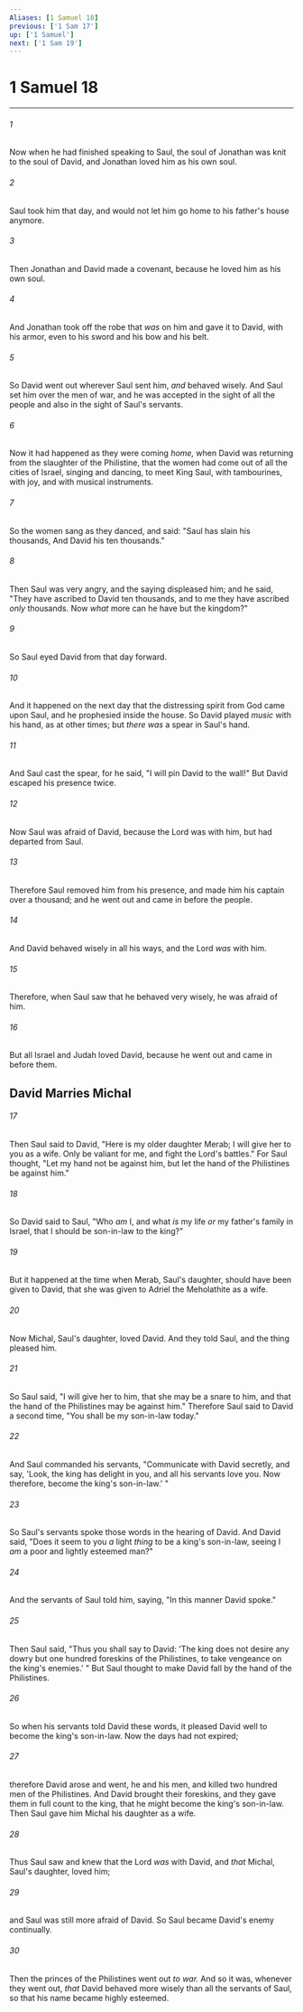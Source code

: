 ```yaml
---
Aliases: [1 Samuel 18]
previous: ['1 Sam 17']
up: ['1 Samuel']
next: ['1 Sam 19']
---
```

# 1 Samuel 18

***


###### 1 
Now when he had finished speaking to Saul, the soul of Jonathan was knit to the soul of David, and Jonathan loved him as his own soul. 

###### 2 
Saul took him that day, and would not let him go home to his father's house anymore. 

###### 3 
Then Jonathan and David made a covenant, because he loved him as his own soul. 

###### 4 
And Jonathan took off the robe that _was_ on him and gave it to David, with his armor, even to his sword and his bow and his belt. 

###### 5 
So David went out wherever Saul sent him, _and_ behaved wisely. And Saul set him over the men of war, and he was accepted in the sight of all the people and also in the sight of Saul's servants. 

###### 6 
Now it had happened as they were coming _home,_ when David was returning from the slaughter of the Philistine, that the women had come out of all the cities of Israel, singing and dancing, to meet King Saul, with tambourines, with joy, and with musical instruments. 

###### 7 
So the women sang as they danced, and said: "Saul has slain his thousands, And David his ten thousands." 

###### 8 
Then Saul was very angry, and the saying displeased him; and he said, "They have ascribed to David ten thousands, and to me they have ascribed _only_ thousands. Now _what_ more can he have but the kingdom?" 

###### 9 
So Saul eyed David from that day forward. 

###### 10 
And it happened on the next day that the distressing spirit from God came upon Saul, and he prophesied inside the house. So David played _music_ with his hand, as at other times; but _there was_ a spear in Saul's hand. 

###### 11 
And Saul cast the spear, for he said, "I will pin David to the wall!" But David escaped his presence twice. 

###### 12 
Now Saul was afraid of David, because the Lord was with him, but had departed from Saul. 

###### 13 
Therefore Saul removed him from his presence, and made him his captain over a thousand; and he went out and came in before the people. 

###### 14 
And David behaved wisely in all his ways, and the Lord _was_ with him. 

###### 15 
Therefore, when Saul saw that he behaved very wisely, he was afraid of him. 

###### 16 
But all Israel and Judah loved David, because he went out and came in before them.

## David Marries Michal 

###### 17 
Then Saul said to David, "Here is my older daughter Merab; I will give her to you as a wife. Only be valiant for me, and fight the Lord's battles." For Saul thought, "Let my hand not be against him, but let the hand of the Philistines be against him." 

###### 18 
So David said to Saul, "Who _am_ I, and what _is_ my life _or_ my father's family in Israel, that I should be son-in-law to the king?" 

###### 19 
But it happened at the time when Merab, Saul's daughter, should have been given to David, that she was given to Adriel the Meholathite as a wife. 

###### 20 
Now Michal, Saul's daughter, loved David. And they told Saul, and the thing pleased him. 

###### 21 
So Saul said, "I will give her to him, that she may be a snare to him, and that the hand of the Philistines may be against him." Therefore Saul said to David a second time, "You shall be my son-in-law today." 

###### 22 
And Saul commanded his servants, "Communicate with David secretly, and say, 'Look, the king has delight in you, and all his servants love you. Now therefore, become the king's son-in-law.' " 

###### 23 
So Saul's servants spoke those words in the hearing of David. And David said, "Does it seem to you _a_ light _thing_ to be a king's son-in-law, seeing I _am_ a poor and lightly esteemed man?" 

###### 24 
And the servants of Saul told him, saying, "In this manner David spoke." 

###### 25 
Then Saul said, "Thus you shall say to David: 'The king does not desire any dowry but one hundred foreskins of the Philistines, to take vengeance on the king's enemies.' " But Saul thought to make David fall by the hand of the Philistines. 

###### 26 
So when his servants told David these words, it pleased David well to become the king's son-in-law. Now the days had not expired; 

###### 27 
therefore David arose and went, he and his men, and killed two hundred men of the Philistines. And David brought their foreskins, and they gave them in full count to the king, that he might become the king's son-in-law. Then Saul gave him Michal his daughter as a wife. 

###### 28 
Thus Saul saw and knew that the Lord _was_ with David, and _that_ Michal, Saul's daughter, loved him; 

###### 29 
and Saul was still more afraid of David. So Saul became David's enemy continually. 

###### 30 
Then the princes of the Philistines went out _to war._ And so it was, whenever they went out, _that_ David behaved more wisely than all the servants of Saul, so that his name became highly esteemed.
